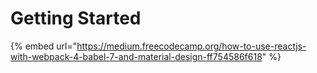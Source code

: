 # Getting Started

{% embed url="https://medium.freecodecamp.org/how-to-use-reactjs-with-webpack-4-babel-7-and-material-design-ff754586f618" %}



